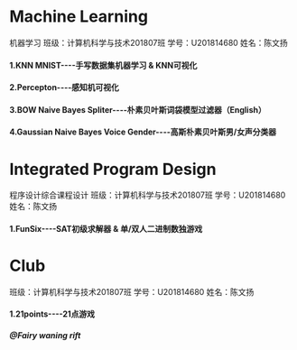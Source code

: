 # Machine Learning
机器学习
班级：计算机科学与技术201807班
学号：U201814680
姓名：陈文扬

#### 1.KNN MNIST----手写数据集机器学习 & KNN可视化
#### 2.Percepton----感知机可视化
#### 3.BOW Naive Bayes Spliter----朴素贝叶斯词袋模型过滤器（English）
#### 4.Gaussian Naive Bayes Voice Gender----高斯朴素贝叶斯男/女声分类器

# Integrated Program Design
程序设计综合课程设计
班级：计算机科学与技术201807班
学号：U201814680
姓名：陈文扬

#### 1.FunSix----SAT初级求解器 & 单/双人二进制数独游戏

# Club
班级：计算机科学与技术201807班
学号：U201814680
姓名：陈文扬

#### 1.21points----21点游戏

##### @Fairy waning rift
